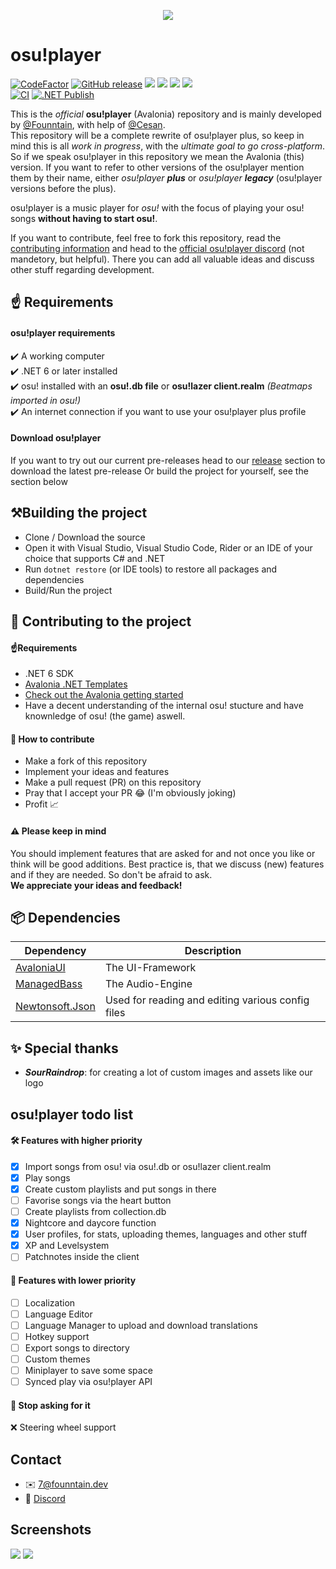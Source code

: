 <p align="center">
    <img src="https://7.founntain.dev/IY26BPcE.png" />
</P>

# osu!player
[![CodeFactor](https://www.codefactor.io/repository/github/founntain/osuplayer/badge)](https://www.codefactor.io/repository/github/founntain/osuplayer)
[![GitHub release](https://img.shields.io/github/release-pre/founntain/osuplayer.svg)](https://github.com/founntain/osuplayer/releases/latest)
![](https://img.shields.io/github/languages/code-size/founntain/osuplayer)
![](https://img.shields.io/github/repo-size/founntain/osuplayer)
![](https://img.shields.io/tokei/lines/github/founntain/osuplayer)
![](https://img.shields.io/github/contributors/founntain/osuplayer?color=blueviolet)  
[![CI](https://github.com/Founntain/osuplayer/actions/workflows/dotnet.yml/badge.svg?branch=master)](https://github.com/Founntain/osuplayer/actions/workflows/dotnet.yml)
[![.NET Publish](https://github.com/Founntain/osuplayer/actions/workflows/dotnet-publish.yml/badge.svg)](https://github.com/Founntain/osuplayer/actions/workflows/dotnet-publish.yml)


This is the *official* **osu!player** (Avalonia) repository and is mainly developed by [@Founntain](https://github.com/Founntain), with help of [@Cesan](https://github.com/Cesan).  
This repository will be a complete rewrite of osu!player plus, so keep in mind this is all *work in progress*, with the *ultimate goal to go cross-platform*.  
So if we speak osu!player in this repository we mean the Avalonia (this) version. If you want to refer to other versions of the osu!player mention them by their name, either *osu!player **plus*** or *osu!player **legacy*** (osu!player versions before the plus).  

osu!player is a music player for *osu!* with the focus of playing your osu! songs **without having to start osu!**.

If you want to contribute, feel free to fork this repository, read the [contributing information](https://github.com/Founntain/osuplayer.git) and head to the [official osu!player discord](https://discord.gg/RJQSc5B) (not mandetory, but helpful). There you can add all valuable ideas and discuss other stuff regarding development.

## ☝️ Requirements

#### osu!player requirements
✔️ A working computer  
✔️ .NET 6 or later installed  
✔️ osu! installed with an **osu!.db file** or **osu!lazer client.realm** *(Beatmaps imported in osu!)*  
✔️ An internet connection if you want to use your osu!player plus profile

#### Download osu!player
If you want to try out our current pre-releases head to our [release](https://github.com/Founntain/osuplayer/releases) section to download the latest pre-release
Or build the project for yourself, see the section below

## ⚒️Building the project
 - Clone / Download the source
 - Open it with Visual Studio, Visual Studio Code, Rider or an IDE of your choice that supports C# and .NET
 - Run `dotnet restore` (or IDE tools) to restore all packages and dependencies
 - Build/Run the project

## 👋 Contributing to the project
#### ☝️Requirements
 - .NET 6 SDK
 - [Avalonia .NET Templates](https://github.com/AvaloniaUI/avalonia-dotnet-templates)
 - [Check out the Avalonia getting started](https://github.com/AvaloniaUI/Avalonia#-getting-started)
 - Have a decent understanding of the internal osu! stucture and have knownledge of osu! (the game) aswell.

#### 🚀 How to contribute
 - Make a fork of this repository
 - Implement your ideas and features
 - Make a pull request (PR) on this repository
 - Pray that I accept your PR 😂 (I'm obviously joking)
 - Profit 📈

#### ⚠️ Please keep in mind
You should implement features that are asked for and not once you like or think will be good additions.
Best practice is, that we discuss (new) features and if they are needed. So don't be afraid to ask.  
**We appreciate your ideas and feedback!**

## 📦 Dependencies
| Dependency                                                   | Description                                       |
|--------------------------------------------------------------|---------------------------------------------------|
| [AvaloniaUI](https://github.com/AvaloniaUI/Avalonia)         | The UI-Framework                                  |
| [ManagedBass](https://github.com/ManagedBass/ManagedBass)    | The Audio-Engine                                  |
| [Newtonsoft.Json](https://www.newtonsoft.com/json)           | Used for reading and editing various config files |

## ✨ Special thanks
- ***SourRaindrop***: for creating a lot of custom images and assets like our logo

## osu!player todo list

#### 🛠️ Features with higher priority
- [x] Import songs from osu! via osu!.db or osu!lazer client.realm  
- [x] Play songs
- [x] Create custom playlists and put songs in there
- [ ] Favorise songs via the heart button
- [ ] Create playlists from collection.db   
- [x] Nightcore and daycore function  
- [x] User profiles, for stats, uploading themes, languages and other stuff  
- [x] XP and Levelsystem  
- [ ] Patchnotes inside the client  

#### 🔧 Features with lower priority
- [ ] Localization 
- [ ] Language Editor 
- [ ] Language Manager to upload and download translations   
- [ ] Hotkey support  
- [ ] Export songs to directory  
- [ ] Custom themes 
- [ ] Miniplayer to save some space  
- [ ] Synced play via osu!player API  

#### 🎱 Stop asking for it
❌ Steering wheel support

## Contact
- ✉️ 7@founntain.dev
- 📣 [Discord](https://discord.gg/RJQSc5B)

## Screenshots

![](https://7.founntain.dev/xR5yZCvY.png)
![](https://7.founntain.dev/JZvjRNY4.png)
